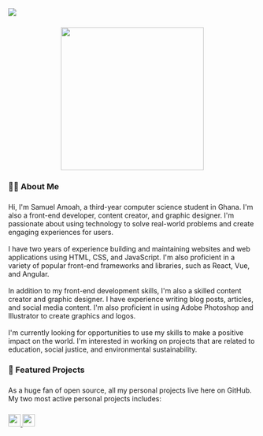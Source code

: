 <div align="left">
  <img src="https://visitor-badge.laobi.icu/badge?page_id=lilyoo226.lilyoo226&left_color=darkgreen&right_color=palegreen"  />
</div>

###

<div align="center">
  <img height="290" src="https://res.cloudinary.com/samuelamoah/image/upload/v1698061463/Samuel%20Amoah/oxbmeyo6rrcpxzjmoiiy.jpg"  />
</div>

###

<h3 align="left">👩‍💻  About Me</h3>

###

<p align="left">Hi, I'm Samuel Amoah, a third-year computer science student in Ghana. I'm also a front-end developer, content creator, and graphic designer. I'm passionate about using technology to solve real-world problems and create engaging experiences for users.<br><br>I have two years of experience building and maintaining websites and web applications using HTML, CSS, and JavaScript. I'm also proficient in a variety of popular front-end frameworks and libraries, such as React, Vue, and Angular.<br><br>In addition to my front-end development skills, I'm also a skilled content creator and graphic designer. I have experience writing blog posts, articles, and social media content. I'm also proficient in using Adobe Photoshop and Illustrator to create graphics and logos.<br><br>I'm currently looking for opportunities to use my skills to make a positive impact on the world. I'm interested in working on projects that are related to education, social justice, and environmental sustainability.</p>

###

<h3 align="left">🥇 Featured Projects</h3>

###

<p align="left">As a huge fan of open source, all my personal projects live here on GitHub. My two most active personal projects includes:</p>

###

<div align="left">
  <a href="https://www.youtube.com/@SamAmoah" target="_blank">
    <img src="https://img.shields.io/static/v1?message=Youtube&logo=youtube&label=&color=FF0000&logoColor=white&labelColor=&style=for-the-badge" height="25" alt="youtube logo"  />
  </a>
  <a href="samuellove228@gmail.com" target="_blank">
    <img src="https://img.shields.io/static/v1?message=Gmail&logo=gmail&label=&color=D14836&logoColor=white&labelColor=&style=for-the-badge" height="25" alt="gmail logo"  />
  </a>
</div>

###
